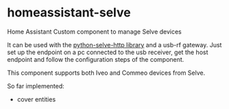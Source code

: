 # homeassistant-selve
Home Assistant Custom component to manage Selve devices


It can be used with the [python-selve-http library](https://github.com/gillesmaes/python-selve-http) and a usb-rf gateway.
Just set up the endpoint on a pc connected to the usb receiver, get the host endpoint and follow the configuration steps of the component.

This component supports both Iveo and Commeo devices from Selve. 

So far implemented:
- cover entities
